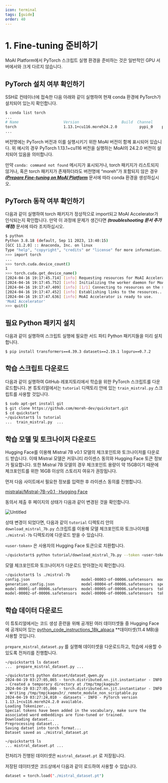 ```yaml
---
icon: terminal
tags: [guide]
order: 40
---
```


# 1. Fine-tuning 준비하기

MoAI Platform에서 PyTorch 스크립트 실행 환경을 준비하는 것은 일반적인 GPU 서버에서와 크게 다르지 않습니다.

## PyTorch 설치 여부 확인하기

SSH로 컨테이너에 접속한 다음 아래와 같이 실행하여 현재 conda 환경에 PyTorch가 설치되어 있는지 확인합니다.

```bash
$ conda list torch
...
# Name                    Version                   Build  Channel
torch                     1.13.1+cu116.moreh24.2.0          pypi_0    pypi
...
```

버전명에는 PyTorch 버전과 이를 실행시키기 위한 MoAI 버전이 함께 표시되어 있습니다. 위 예시의 경우 PyTorch 1.13.1+cu116 버전을 실행하는 MoAI의 24.2.0 버전이 설치되어 있음을 의미합니다.

만약 `conda: command not found` 메시지가 표시되거나, torch 패키지가 리스트되지 않거나, 혹은 torch 패키지가 존재하더라도 버전명에 “moreh”가 포함되지 않은 경우 ***([Prepare Fine-tuning on MoAI Platform](/Supported_Documents/Prepare%20Fine-tuning%20on%20MoAI%20Platform.md)*** 문서에 따라 conda 환경을 생성하십시오.

## PyTorch 동작 여부 확인하기

다음과 같이 실행하여 torch 패키지가 정상적으로 import되고 MoAI Accelerator가 인식되는지 확인합니다. 만약 이 과정에 문제가 생긴다면 ***(troubleshooting 문서 추가 예정)*** 문서에 따라 조치하십시오.

```bash
$ python
Python 3.8.18 (default, Sep 11 2023, 13:40:15)
[GCC 11.2.0] :: Anaconda, Inc. on linux
Type "help", "copyright", "credits" or "license" for more information.
>>> import torch
...
>>> torch.cuda.device_count()
1
>>> torch.cuda.get_device_name()
[2024-04-16 19:17:45.714] [info] Requesting resources for MoAI Accelerator from the server...
[2024-04-16 19:17:45.752] [info] Initializing the worker daemon for MoAI Accelerator
[2024-04-16 19:17:47.409] [info] [1/1] Connecting to resources on the server (192.168.110.00:24158)...
[2024-04-16 19:17:47.452] [info] Establishing links to the resources...
[2024-04-16 19:17:47.636] [info] MoAI Accelerator is ready to use.
'MoAI Accelerator'
>>> quit()
```

## 필요 Python 패키지 설치

다음과 같이 실행하여 스크립트 실행에 필요한 서드 파티 Python 패키지들을 미리 설치합니다.

```bash
$ pip install transformers==4.39.3 datasets==2.19.1 loguru==0.7.2
```

## 학습 스크립트 다운로드

다음과 같이 실행하여 GitHub 레포지토리에서 학습을 위한 PyTorch 스크립트를 다운로드합니다. 본 튜토리얼에서는 `tutorial` 디렉토리 안에 있는 `train_mistral.py` 스크립트를 사용할 것입니다.

```bash
$ sudo apt-get install git
$ git clone https://github.com/moreh-dev/quickstart.git
$ cd quickstart
~/quickstart$ ls tutorial
...  train_mistral.py  ...
```

## 학습 모델 및 토크나이저 다운로드

Hugging Face를 이용해 Mistral 7B v0.1 모델의 체크포인트와 토크나이저를 다운로드 받습니다. 이때 Mistral 모델은 커뮤니티 라이센스 동의와 Hugging Face 토큰 정보가 필요합니다. 또한 Mistral 7B 모델의 경우 체크포인트 용량이 약 15GB이기 때문에 체크포인트를 위한 16GB 이상의 스토리지 여유가 권장됩니다.

먼저 다음 사이트에서 필요한 정보를 입력한 후 라이센스 동의를 진행합니다.

[mistralai/Mistral-7B-v0.1 · Hugging Face](https://huggingface.co/mistralai/Mistral-7B-v0.1)

동의서 제출 후 페이지의 상태가 다음과 같이 변경된 것을 확인합니다.

![Untitled](https://prod-files-secure.s3.us-west-2.amazonaws.com/59a50975-2c9c-4aae-9f9b-5eafac2881b4/a22d7b0b-cfc7-49af-a6b4-2148ef891af4/Untitled.png)

상태 변경이 되었다면, 다음과 같이 `tutorial` 디렉토리 안의 `download_mistral_7b.py` 스크립트를 이용해 모델 체크포인트와 토크나이저를 `./mistral-7b` 디렉토리에 다운로드 받을 수 있습니다. 

`<user-token>` 은 사용자의 Hugging Face 토큰으로 치환합니다.

```bash
~/quickstart$ python tutorial/download_mistral_7b.py --token <user-token>
```

모델 체크포인트와 토크나이저가 다운로드 받아졌는지 확인합니다.

```bash
~/quickstart$ ls ./mistral-7b
config.json                       model-00003-of-00006.safetensors  model.safetensors.index.json  tokenizer.model
generation_config.json            model-00004-of-00006.safetensors  special_tokens_map.json
model-00001-of-00006.safetensors  model-00005-of-00006.safetensors  tokenizer_config.json
model-00002-of-00006.safetensors  model-00006-of-00006.safetensors  tokenizer.json
```

## 학습 데이터 다운로드

이 튜토리얼에서는 코드 생성 훈련을 위해 공개된 여러 데이터셋들 중 Hugging Face에 공개되어 있는 [python_code_instructions_18k_alpaca](https://huggingface.co/datasets/iamtarun/python_code_instructions_18k_alpaca) **데이터셋(11.4 MB)을 사용할 것입니다.

`prepare_mistral_dataset.py` 를 실행해 데이터셋을 다운로드하고, 학습에 사용할 수 있도록 전처리를 진행합니다.

```
~/quickstart$ ls dataset
...  prepare_mistral_dataset.py ...

~/quickstart$ python dataset/dataset_qwen.py
2024-04-19 03:27:05,865 - torch.distributed.nn.jit.instantiator - INFO - Created a temporary directory at /tmp/tmpjkaqeu3r
2024-04-19 03:27:05,866 - torch.distributed.nn.jit.instantiator - INFO - Writing /tmp/tmpjkaqeu3r/_remote_module_non_scriptable.py
2024-04-19 03:27:24,010 - datasets - INFO - PyTorch version 1.13.1+cu116.moreh24.2.0 available.
Loading Tokenizer...
Special tokens have been added in the vocabulary, make sure the associated word embeddings are fine-tuned or trained.
Downloading dataset...
Preprocessing dataset...
Saving datset into torch format...
Dataset saved as ./mistral_dataset.pt

~/quickstart$ ls
... mistral_dataset.pt ...
```

전처리가 진행된 데이터셋은 `mistral_dataset.pt` 로 저장됩니다. 

저장된 데이터셋은 코드상에서 다음과 같이 로드하여 사용할 수 있습니다.

```bash
dataset = torch.load("./mistral_dataset.pt")
```
